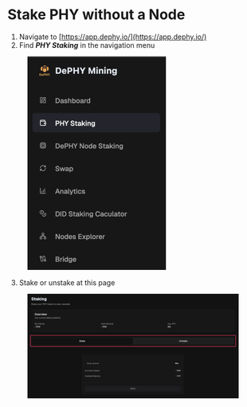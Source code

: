 # Stake PHY without a Node

1. Navigate to [https://app.dephy.io/](https://app.dephy.io/)
2. Find _**PHY Staking**_ in the navigation menu

<figure><img src="../.gitbook/assets/image (4).png" alt="" width="278"><figcaption></figcaption></figure>

3. Stake or unstake at this page

<figure><img src="../.gitbook/assets/image (5).png" alt=""><figcaption></figcaption></figure>
